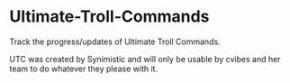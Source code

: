# Ultimate-Troll-Commands
Track the progress/updates of Ultimate Troll Commands.

UTC was created by Synimistic and will only be usable by cvibes and her team to do whatever they please with it.
